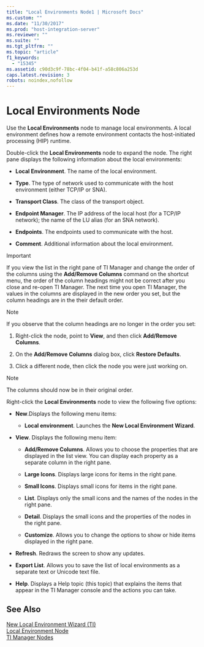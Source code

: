 ```yaml
---
title: "Local Environments Node1 | Microsoft Docs"
ms.custom: ""
ms.date: "11/30/2017"
ms.prod: "host-integration-server"
ms.reviewer: ""
ms.suite: ""
ms.tgt_pltfrm: ""
ms.topic: "article"
f1_keywords: 
  - "15345"
ms.assetid: c90d3c9f-78bc-4f04-b41f-a58c806a253d
caps.latest.revision: 3
robots: noindex,nofollow
---
```

# Local Environments Node
Use the **Local Environments** node to manage local environments. A local environment defines how a remote environment contacts the host-initiated processing (HIP) runtime.  
  
 Double-click the **Local Environments** node to expand the node. The right pane displays the following information about the local environments:  
  
-   **Local Environment**. The name of the local environment.  
  
-   **Type**. The type of network used to communicate with the host environment (either TCP/IP or SNA).  
  
-   **Transport Class**. The class of the transport object.  
  
-   **Endpoint Manager**. The IP address of the local host (for a TCP/IP network); the name of the LU alias (for an SNA network).  
  
-   **Endpoints**. The endpoints used to communicate with the host.  
  
-   **Comment**. Additional information about the local environment.  
  
> [!IMPORTANT]
>  If you view the list in the right pane of TI Manager and change the order of the columns using the **Add/Remove Columns** command on the shortcut menu, the order of the column headings might not be correct after you close and re-open TI Manager. The next time you open TI Manager, the values in the columns are displayed in the new order you set, but the column headings are in the their default order.  
  
> [!NOTE]
>  If you observe that the column headings are no longer in the order you set:  
  
1.  Right-click the node, point to **View**, and then click **Add/Remove Columns**.  
  
2.  On the **Add/Remove Columns** dialog box, click **Restore Defaults**.  
  
3.  Click a different node, then click the node you were just working on.  
  
> [!NOTE]
>  The columns should now be in their original order.  
  
 Right-click the **Local Environments** node to view the following five options:  
  
-   **New**.Displays the following menu items:  
  
    -   **Local environment**. Launches the **New Local Environment Wizard**.  
  
-   **View**. Displays the following menu item:  
  
    -   **Add/Remove Columns**. Allows you to choose the properties that are displayed in the list view. You can display each property as a separate column in the right pane.  
  
    -   **Large Icons**. Displays large icons for items in the right pane.  
  
    -   **Small Icons**. Displays small icons for items in the right pane.  
  
    -   **List**. Displays only the small icons and the names of the nodes in the right pane.  
  
    -   **Detail**. Displays the small icons and the properties of the nodes in the right pane.  
  
    -   **Customize**. Allows you to change the options to show or hide items displayed in the right pane.  
  
-   **Refresh**. Redraws the screen to show any updates.  
  
-   **Export List**. Allows you to save the list of local environments as a separate text or Unicode text file.  
  
-   **Help**. Displays a Help topic (this topic) that explains the items that appear in the TI Manager console and the actions you can take.  
  
## See Also  
 [New Local Environment Wizard (TI)](../core/new-local-environment-wizard-ti-2.md)   
 [Local Environment Node](../core/local-environment-node2.md)   
 [TI Manager Nodes](../core/ti-manager-nodes2.md)